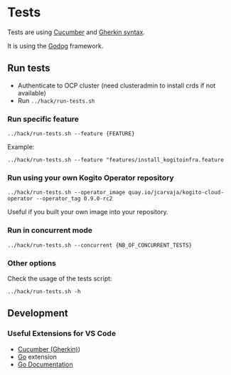 # Tests

Tests are using [Cucumber](https://cucumber.io/) and [Gherkin syntax](https://cucumber.io/docs/gherkin).

It is using the [Godog](https://github.com/cucumber/godog) framework.

## Run tests

* Authenticate to OCP cluster (need clusteradmin to install crds if not available)
* Run `../hack/run-tests.sh`

### Run specific feature

`../hack/run-tests.sh --feature {FEATURE}`

Example:

`../hack/run-tests.sh --feature "features/install_kogitoinfra.feature`

### Run using your own Kogito Operator repository

`../hack/run-tests.sh --operator_image quay.io/jcarvaja/kogito-cloud-operator --operator_tag 0.9.0-rc2`

Useful if you built your own image into your repository.

### Run in concurrent mode

`../hack/run-tests.sh --concurrent {NB_OF_CONCURRENT_TESTS}`

### Other options

Check the usage of the tests script:

`../hack/run-tests.sh -h`

## Development

### Useful Extensions for VS Code

- [Cucumber (Gherkin)](https://marketplace.visualstudio.com/items?itemName=alexkrechik.cucumberautocomplete))
- [Go](https://github.com/microsoft/vscode-go) extension
- [Go Documentation](https://github.com/msyrus/vscode-go-doc)

